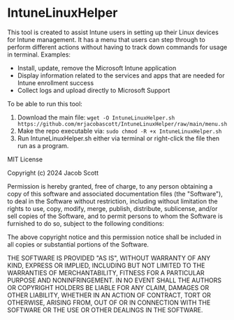# IntuneLinuxHelper
This tool is created to assist Intune users in setting up their Linux devices for Intune management.
It has a menu that users can step through to perform different actions without having to track down commands for usage in terminal. Examples:
- Install, update, remove the Microsoft Intune application
- Display information related to the services and apps that are needed for Intune enrollment success
- Collect logs and upload directly to Microsoft Support

To be able to run this tool: 
1. Download the main file: ```wget -O IntuneLinuxHelper.sh https://github.com/mrjacobascott/IntuneLinuxHelper/raw/main/menu.sh```
2. Make the repo executable via: ```sudo chmod -R +x IntuneLinuxHelper.sh```
3. Run IntuneLinuxHelper.sh either via terminal or right-click the file then run as a program. 

MIT License

Copyright (c) 2024 Jacob Scott

Permission is hereby granted, free of charge, to any person obtaining a copy
of this software and associated documentation files (the "Software"), to deal
in the Software without restriction, including without limitation the rights
to use, copy, modify, merge, publish, distribute, sublicense, and/or sell
copies of the Software, and to permit persons to whom the Software is
furnished to do so, subject to the following conditions:

The above copyright notice and this permission notice shall be included in all
copies or substantial portions of the Software.

THE SOFTWARE IS PROVIDED "AS IS", WITHOUT WARRANTY OF ANY KIND, EXPRESS OR
IMPLIED, INCLUDING BUT NOT LIMITED TO THE WARRANTIES OF MERCHANTABILITY,
FITNESS FOR A PARTICULAR PURPOSE AND NONINFRINGEMENT. IN NO EVENT SHALL THE
AUTHORS OR COPYRIGHT HOLDERS BE LIABLE FOR ANY CLAIM, DAMAGES OR OTHER
LIABILITY, WHETHER IN AN ACTION OF CONTRACT, TORT OR OTHERWISE, ARISING FROM,
OUT OF OR IN CONNECTION WITH THE SOFTWARE OR THE USE OR OTHER DEALINGS IN THE
SOFTWARE.
